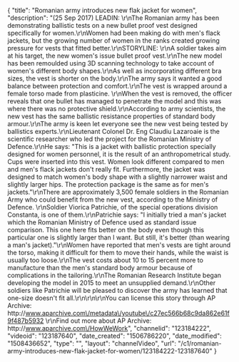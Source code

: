 {
    "title": "Romanian army introduces new flak jacket for women",
    "description": "(25 Sep 2017) LEADIN: \r\nThe Romanian army has been demonstrating ballistic tests on a new bullet proof vest designed specifically for women.\r\nWomen had been making do with men's flack jackets, but the growing number of women in the ranks created growing pressure for vests that fitted better.\r\nSTORYLINE: \r\nA soldier takes aim at his target, the new women's issue bullet proof vest.\r\nThe new model has been remoulded using 3D scanning technology to take account of women's different body shapes.\r\nAs well as incorporating different bra sizes, the vest is shorter on the body.\r\nThe army says it wanted a good balance between protection and comfort.\r\nThe vest is wrapped around a female torso made from plasticine. \r\nWhen the vest is removed, the officer reveals that one bullet has managed to penetrate the model and this was where there was no protective shield.\r\nAccording to army scientists, the new vest has the same ballistic resistance properties of standard body armour.\r\nThe army is keen let everyone see the new vest being tested by ballistics experts.\r\nLieutenant Colonel Dr. Eng Claudiu Lazaroaie is the scientific researcher who led the project for the Romanian Ministry of Defence.\r\nHe says: \"This is a jacket with ballistic protection specially designed for women personnel, it is the result of an anthropometrical study. Cups were inserted into this vest. Women look different compared to men and men's flack jackets don't really fit. Furthermore, the jacket was designed to match women's body shape with a slightly narrower waist and slightly larger hips. The protection package is the same as for men's jackets.\"\r\nThere are approximately 3,500 female soldiers in the Romanian Army who could benefit from the new vest, according to the Ministry of Defence. \r\nSoldier Viorica Patrichie, of the special operations division Constanta, is one of them.\r\nPatrichie says: \"I initially tried a man's jacket which the Romanian Ministry of Defence used as standard issue comparison. This one here fits better on the body even though this particular one is slightly larger than I want. But still, it's better (than wearing a man's jacket).\"\r\nWomen have reported that men's vests are tight around the torso, making it difficult for them to move their hands, while the waist is usually too loose.\r\nThe vest costs about 10 to 15 percent more to manufacture than the men's standard body armour because of complications in the tailoring.\r\nThe Romanian Research Institute began developing the model in 2015 to meet an unsupplied demand.\r\nOther soldiers like Patrichie will be pleased to discover the army has learned that one-size doesn't fit all.\r\n\r\n\r\nYou can license this story through AP Archive: http:\/\/www.aparchive.com\/metadata\/youtube\/c27ec566b68c9da862e61f9f487b5932 \r\nFind out more about AP Archive: http:\/\/www.aparchive.com\/HowWeWork",
    "channelid": "123184222",
    "videoid": "123187640",
    "date_created": "1506786220",
    "date_modified": "1508436652",
    "type": "",
    "layout": "channelVideo",
    "url": "\/c1\/romanian-army-introduces-new-flak-jacket-for-women\/123184222-123187640"
}